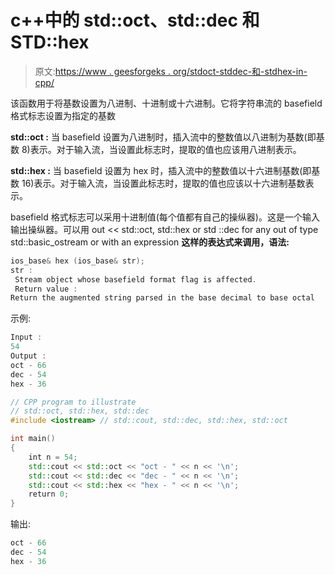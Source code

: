 # c++中的 std::oct、std::dec 和 STD::hex

> 原文:[https://www . geesforgeks . org/stdoct-stddec-和-stdhex-in-cpp/](https://www.geeksforgeeks.org/stdoct-stddec-and-stdhex-in-cpp/)

该函数用于将基数设置为八进制、十进制或十六进制。它将字符串流的 basefield 格式标志设置为指定的基数

**std::oct :** 当 basefield 设置为八进制时，插入流中的整数值以八进制为基数(即基数 8)表示。对于输入流，当设置此标志时，提取的值也应该用八进制表示。

**std::hex :** 当 basefield 设置为 hex 时，插入流中的整数值以十六进制基数(即基数 16)表示。对于输入流，当设置此标志时，提取的值也应该以十六进制基数表示。

basefield 格式标志可以采用十进制值(每个值都有自己的操纵器)。这是一个输入输出操纵器。可以用 out << std::oct, std::hex or std ::dec for any out of type std::basic_ostream or with an expression
**这样的表达式来调用，语法:**

```cpp
ios_base& hex (ios_base& str);
str :
 Stream object whose basefield format flag is affected.
 Return value :
Return the augmented string parsed in the base decimal to base octal

```

示例:

```cpp
Input : 
54
Output :
oct - 66
dec - 54
hex - 36

```

```cpp
// CPP program to illustrate
// std::oct, std::hex, std::dec
#include <iostream> // std::cout, std::dec, std::hex, std::oct

int main()
{
    int n = 54;
    std::cout << std::oct << "oct - " << n << '\n';
    std::cout << std::dec << "dec - " << n << '\n';
    std::cout << std::hex << "hex - " << n << '\n';
    return 0;
}
```

输出:

```cpp
oct - 66
dec - 54
hex - 36

```